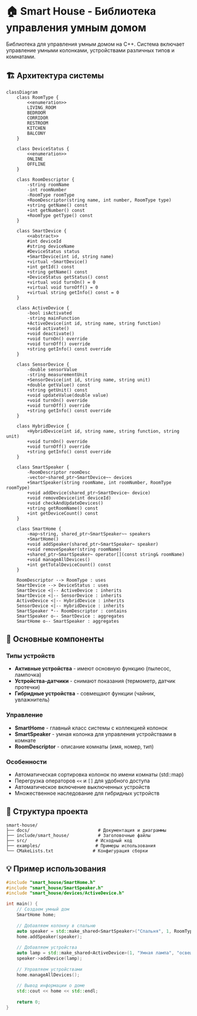 # 🏠 Smart House - Библиотека управления умным домом

Библиотека для управления умным домом на C++. Система включает управление умными колонками, устройствами различных типов и комнатами.

## 🏗️ Архитектура системы

```mermaid
classDiagram
    class RoomType {
        <<enumeration>>
        LIVING_ROOM
        BEDROOM
        CORRIDOR
        RESTROOM
        KITCHEN
        BALCONY
    }
    
    class DeviceStatus {
        <<enumeration>>
        ONLINE
        OFFLINE
    }
    
    class RoomDescriptor {
        -string roomName
        -int roomNumber
        -RoomType roomType
        +RoomDescriptor(string name, int number, RoomType type)
        +string getName() const
        +int getNumber() const
        +RoomType getType() const
    }
    
    class SmartDevice {
        <<abstract>>
        #int deviceId
        #string deviceName
        #DeviceStatus status
        +SmartDevice(int id, string name)
        +virtual ~SmartDevice()
        +int getId() const
        +string getName() const
        +DeviceStatus getStatus() const
        +virtual void turnOn() = 0
        +virtual void turnOff() = 0
        +virtual string getInfo() const = 0
    }
    
    class ActiveDevice {
        -bool isActivated
        -string mainFunction
        +ActiveDevice(int id, string name, string function)
        +void activate()
        +void deactivate()
        +void turnOn() override
        +void turnOff() override
        +string getInfo() const override
    }
    
    class SensorDevice {
        -double sensorValue
        -string measurementUnit
        +SensorDevice(int id, string name, string unit)
        +double getValue() const
        +string getUnit() const
        +void updateValue(double value)
        +void turnOn() override
        +void turnOff() override
        +string getInfo() const override
    }
    
    class HybridDevice {
        +HybridDevice(int id, string name, string function, string unit)
        +void turnOn() override
        +void turnOff() override
        +string getInfo() const override
    }
    
    class SmartSpeaker {
        -RoomDescriptor roomDesc
        -vector~shared_ptr~SmartDevice~~ devices
        +SmartSpeaker(string roomName, int roomNumber, RoomType roomType)
        +void addDevice(shared_ptr~SmartDevice~ device)
        +void removeDevice(int deviceId)
        +void checkAndUpdateDevices()
        +string getRoomName() const
        +int getDeviceCount() const
    }
    
    class SmartHome {
        -map~string, shared_ptr~SmartSpeaker~~ speakers
        +SmartHome()
        +void addSpeaker(shared_ptr~SmartSpeaker~ speaker)
        +void removeSpeaker(string roomName)
        +shared_ptr~SmartSpeaker~ operator[](const string& roomName)
        +void manageAllDevices()
        +int getTotalDeviceCount() const
    }
    
    RoomDescriptor --> RoomType : uses
    SmartDevice --> DeviceStatus : uses
    SmartDevice <|-- ActiveDevice : inherits
    SmartDevice <|-- SensorDevice : inherits
    ActiveDevice <|-- HybridDevice : inherits
    SensorDevice <|-- HybridDevice : inherits
    SmartSpeaker *-- RoomDescriptor : contains
    SmartSpeaker o-- SmartDevice : aggregates
    SmartHome o-- SmartSpeaker : aggregates
```

## 📱 Основные компоненты

### Типы устройств

- **Активные устройства** - имеют основную функцию (пылесос, лампочка)
- **Устройства-датчики** - снимают показания (термометр, датчик протечки)
- **Гибридные устройства** - совмещают функции (чайник, увлажнитель)

### Управление

- **SmartHome** - главный класс системы с коллекцией колонок
- **SmartSpeaker** - умная колонка для управления устройствами в комнате
- **RoomDescriptor** - описание комнаты (имя, номер, тип)

### Особенности

- Автоматическая сортировка колонок по имени комнаты (std::map)
- Перегрузка операторов `<<` и `[]` для удобного доступа
- Автоматическое включение выключенных устройств
- Множественное наследование для гибридных устройств

## 📂 Структура проекта

```log
smart-house/
├── docs/                          # Документация и диаграммы
├── include/smart_house/           # Заголовочные файлы
├── src/                          # Исходный код
├── examples/                     # Примеры использования
└── CMakeLists.txt               # Конфигурация сборки
```

## 💡 Пример использования

```cpp
#include "smart_house/SmartHome.h"
#include "smart_house/SmartSpeaker.h"
#include "smart_house/devices/ActiveDevice.h"

int main() {
    // Создаем умный дом
    SmartHome home;
    
    // Добавляем колонку в спальню
    auto speaker = std::make_shared<SmartSpeaker>("Спальня", 1, RoomType::BEDROOM);
    home.addSpeaker(speaker);
    
    // Добавляем устройства
    auto lamp = std::make_shared<ActiveDevice>(1, "Умная лампа", "освещение");
    speaker->addDevice(lamp);
    
    // Управляем устройствами
    home.manageAllDevices();
    
    // Вывод информации о доме
    std::cout << home << std::endl;
    
    return 0;
}
```
